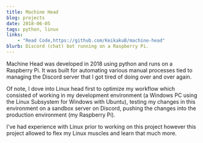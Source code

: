 ```yaml
---
title: Machine Head
blog: projects
date: 2018-06-05
tags: python, linux
links:
    - "Read Code,https://github.com/KeikakuB/machine-head"
blurb: Discord (chat) bot running on a Raspberry Pi.
---
```

Machine Head was developed in 2018 using python and runs on a Raspberry Pi. It was built for automating various manual processes tied to managing the Discord server that I got tired of doing over and over again.

Of note, I dove into Linux head first to optimize my workflow which consisted of working in my development environment (a Windows PC using the Linux Subsystem for Windows with Ubuntu), testing my changes in this environment on a sandbox server on Discord, pushing the changes into the production environment (my Raspberry Pi).

I've had experience with Linux prior to working on this project however this project allowed to flex my Linux muscles and learn that much more.
